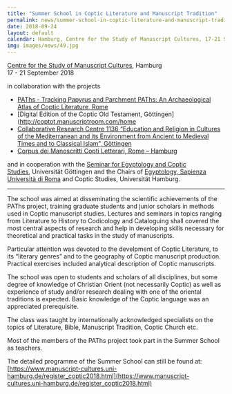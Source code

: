 ```yaml
---
title: "Summer School in Coptic Literature and Manuscript Tradition"
permalink: news/summer-school-in-coptic-literature-and-manuscript-tradition
date: 2018-09-24
layout: default
calendar: Hamburg, Centre for the Study of Manuscript Cultures, 17-21 September 2018
img: images/news/49.jpg
---
```


[Centre for the Study of Manuscript Cultures](https://www.manuscript-cultures.uni-hamburg.de/index_e.html), Hamburg  
17 - 21 September 2018

in collaboration with the projects

- [PAThs - Tracking Papyrus and Parchment PAThs: An Archaeological Atlas of Coptic Literature, Rome](http://paths.uniroma1.it)
- [Digital Edition of the Coptic Old Testament, Göttingen](http://coptot.manuscriptroom.com/home
- [Collaborative Research Centre 1136 “Education and Religion in Cultures of the Mediterranean and its Environment from Ancient to Medieval Times and to Classical Islam”, Göttingen](http://www.uni-goettingen.de/en/517150.html)
- [Corpus dei Manoscritti Copti Letterari, Rome – Hamburg](https://www.aai.uni-hamburg.de/en/ethiostudies/research/cmcl.html)

and in cooperation with the [Seminar for Egyptology and Coptic Studies](https://www.uni-goettingen.de/en/321451.html), Universität Göttingen and the Chairs of [Egyptology, Sapienza Università di Roma](https://sites.google.com/uniroma1.it/cattedra-egittologia-sapienza) and Coptic Studies, Universität Hamburg.

---

The school was aimed at disseminating the scientific achievements of the PAThs project, training graduate students and junior scholars in methods used in Coptic manuscript studies. Lectures and seminars in topics ranging from Literature to History to Codicology and Cataloguing shall covered the most central aspects of research and help in developing skills necessary for theoretical and practical tasks in the study of manuscripts.

Particular attention was devoted to the develpment of Coptic Literature, to its “literary genres” and to the geography of Coptic manuscript production. Practical exercises included analytical description of Coptic manuscripts.

The school was open to students and scholars of all disciplines, but some degree of knowledge of Christian Orient (not necessarily Coptic) as well as experience of study and/or research dealing with one of the oriental traditions is expected. Basic knowledge of the Coptic language was an appreciated prerequisite.

The class was taught by internationally acknowledged specialists on the topics of Literature, Bible, Manuscript Tradition, Coptic Church etc.

Most of the members of the PAThs project took part in the Summer School as teachers.

The detailed programme of the Summer School can still be found at: [https://www.manuscript-cultures.uni-hamburg.de/register_coptic2018.html](https://www.manuscript-cultures.uni-hamburg.de/register_coptic2018.html)

 
